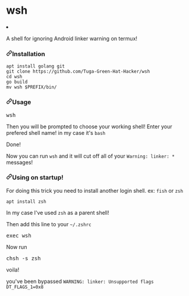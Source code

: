 # wsh
</li>
            <li>

<p dir="auto">A shell for ignoring Android linker warning on termux!</p>
<h3 dir="auto"><a id="user-content-installation" class="anchor" aria-hidden="true" href="#installation"><svg class="octicon octicon-link" viewBox="0 0 16 16" version="1.1" width="16" height="16" aria-hidden="true"><path fill-rule="evenodd" d="M7.775 3.275a.75.75 0 001.06 1.06l1.25-1.25a2 2 0 112.83 2.83l-2.5 2.5a2 2 0 01-2.83 0 .75.75 0 00-1.06 1.06 3.5 3.5 0 004.95 0l2.5-2.5a3.5 3.5 0 00-4.95-4.95l-1.25 1.25zm-4.69 9.64a2 2 0 010-2.83l2.5-2.5a2 2 0 012.83 0 .75.75 0 001.06-1.06 3.5 3.5 0 00-4.95 0l-2.5 2.5a3.5 3.5 0 004.95 4.95l1.25-1.25a.75.75 0 00-1.06-1.06l-1.25 1.25a2 2 0 01-2.83 0z"></path></svg></a>Installation</h3>
<div class="snippet-clipboard-content position-relative overflow-auto" data-snippet-clipboard-copy-content="apt install golang git
git clone https://github.com/Tuga-Green-Hat-Hacker/wsh
cd wsh
go build
mv wsh $PREFIX/bin/
"><pre><code>apt install golang git
git clone https://github.com/Tuga-Green-Hat-Hacker/wsh
cd wsh
go build
mv wsh $PREFIX/bin/
</code></pre></div>
<h3 dir="auto"><a id="user-content-usage" class="anchor" aria-hidden="true" href="#usage"><svg class="octicon octicon-link" viewBox="0 0 16 16" version="1.1" width="16" height="16" aria-hidden="true"><path fill-rule="evenodd" d="M7.775 3.275a.75.75 0 001.06 1.06l1.25-1.25a2 2 0 112.83 2.83l-2.5 2.5a2 2 0 01-2.83 0 .75.75 0 00-1.06 1.06 3.5 3.5 0 004.95 0l2.5-2.5a3.5 3.5 0 00-4.95-4.95l-1.25 1.25zm-4.69 9.64a2 2 0 010-2.83l2.5-2.5a2 2 0 012.83 0 .75.75 0 001.06-1.06 3.5 3.5 0 00-4.95 0l-2.5 2.5a3.5 3.5 0 004.95 4.95l1.25-1.25a.75.75 0 00-1.06-1.06l-1.25 1.25a2 2 0 01-2.83 0z"></path></svg></a>Usage</h3>
<div class="highlight highlight-source-shell position-relative overflow-auto" data-snippet-clipboard-copy-content="wsh
"><pre>wsh</pre></div>
<p dir="auto">Then you will be prompted to choose your working shell! Enter your prefered shell name! in my case it's <code>bash</code></p>
<p dir="auto">Done!</p>
<p dir="auto">Now you can run <code>wsh</code> and it will cut off all of your <code>Warning: linker: *</code> messages!</p>
<h3 dir="auto"><a id="user-content-using-on-startup" class="anchor" aria-hidden="true" href="#using-on-startup"><svg class="octicon octicon-link" viewBox="0 0 16 16" version="1.1" width="16" height="16" aria-hidden="true"><path fill-rule="evenodd" d="M7.775 3.275a.75.75 0 001.06 1.06l1.25-1.25a2 2 0 112.83 2.83l-2.5 2.5a2 2 0 01-2.83 0 .75.75 0 00-1.06 1.06 3.5 3.5 0 004.95 0l2.5-2.5a3.5 3.5 0 00-4.95-4.95l-1.25 1.25zm-4.69 9.64a2 2 0 010-2.83l2.5-2.5a2 2 0 012.83 0 .75.75 0 001.06-1.06 3.5 3.5 0 00-4.95 0l-2.5 2.5a3.5 3.5 0 004.95 4.95l1.25-1.25a.75.75 0 00-1.06-1.06l-1.25 1.25a2 2 0 01-2.83 0z"></path></svg></a>Using on startup!</h3>
<p dir="auto">For doing this trick you need to install another login shell. ex: <code>fish</code> or <code>zsh</code></p>
<div class="snippet-clipboard-content position-relative overflow-auto" data-snippet-clipboard-copy-content="apt install zsh
"><pre><code>apt install zsh
</code></pre></div>
<p dir="auto">In my case I've used <code>zsh</code> as a parent shell!</p>
<p dir="auto">Then add this line to your <code>~/.zshrc</code></p>
<div class="highlight highlight-source-shell position-relative overflow-auto" data-snippet-clipboard-copy-content="exec wsh
"><pre><span class="pl-c1">exec</span> wsh</pre></div>
<p dir="auto">Now run</p>
<div class="highlight highlight-source-shell position-relative overflow-auto" data-snippet-clipboard-copy-content="chsh -s zsh
"><pre>chsh -s zsh</pre></div>
<p dir="auto">voila!</p>
<p dir="auto">you've been bypassed <code>WARNING: linker: Unsupported flags DT_FLAGS_1=0x8</code></p>
</article>
  </div>

   

  </readme-toc>

